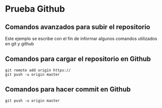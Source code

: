 # Prueba Github
## Comandos avanzados para subir el repositorio

Este ejemplo se escribe con el fin de informar algunos comandos utilizados en git y github

## Comandos para cargar el repositorio en Github
```
git remote add origin https://
git push -u origin master
```
## Comandos para hacer commit en Github
```
git push -u origin master
```